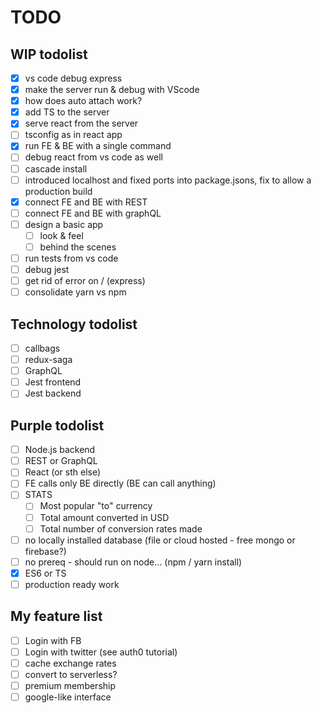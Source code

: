 # TODO

## WIP todolist

* [x] vs code debug express
* [x] make the server run & debug with VScode
* [x] how does auto attach work?
* [x] add TS to the server
* [x] serve react from the server
* [ ] tsconfig as in react app
* [x] run FE & BE with a single command
* [ ] debug react from vs code as well
* [ ] cascade install
* [ ] introduced localhost and fixed ports into package.jsons, fix to allow a production build
* [x] connect FE and BE with REST
* [ ] connect FE and BE with graphQL
* [ ] design a basic app
  * [ ] look & feel
  * [ ] behind the scenes
* [ ] run tests from vs code
* [ ] debug jest
* [ ] get rid of error on / (express)
* [ ] consolidate yarn vs npm

## Technology todolist

* [ ] callbags
* [ ] redux-saga
* [ ] GraphQL
* [ ] Jest frontend
* [ ] Jest backend

## Purple todolist

* [ ] Node.js backend
* [ ] REST or GraphQL
* [ ] React (or sth else)
* [ ] FE calls only BE directly (BE can call anything)
* [ ] STATS
  * [ ] Most popular "to" currency
  * [ ] Total amount converted in USD
  * [ ] Total number of conversion rates made
* [ ] no locally installed database (file or cloud hosted - free mongo or firebase?)
* [ ] no prereq - should run on node... (npm / yarn install)
* [x] ES6 or TS
* [ ] production ready work

## My feature list

* [ ] Login with FB
* [ ] Login with twitter (see auth0 tutorial)
* [ ] cache exchange rates
* [ ] convert to serverless?
* [ ] premium membership
* [ ] google-like interface